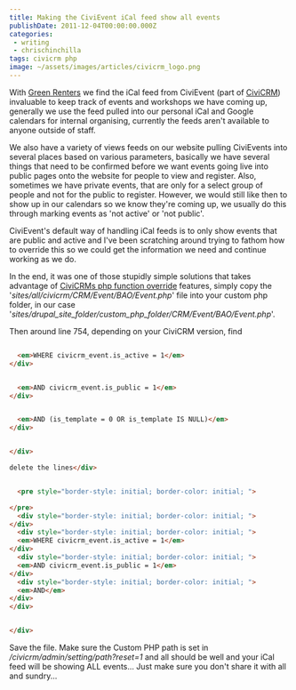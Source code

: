 ```yaml
---
title: Making the CiviEvent iCal feed show all events
publishDate: 2011-12-04T00:00:00.000Z
categories:
 - writing
 - chrischinchilla
tags: civicrm php
image: ~/assets/images/articles/civicrm_logo.png
---
```


With [Green Renters](https://greenrenters.org) we find the iCal feed from CiviEvent (part of [CiviCRM](https://civicrm.org)) invaluable to keep track of events and workshops we have coming up, generally we use the feed pulled into our personal iCal and Google calendars for internal organising, currently the feeds aren't available to anyone outside of staff.

We also have a variety of views feeds on our website pulling CiviEvents into several places based on various parameters, basically we have several things that need to be confirmed before we want events going live into public pages onto the website for people to view and register. Also, sometimes we have private events, that are only for a select group of people and not for the public to register. However, we would still like then to show up in our calendars so we know they're coming up, we usually do this through marking events as 'not active' or 'not public'.

CiviEvent's default way of handling iCal feeds is to only show events that are public and active and I've been scratching around trying to fathom how to override this so we could get the information we need and continue working as we do.

In the end, it was one of those stupidly simple solutions that takes advantage of [CiviCRMs php function override](https://wiki.civicrm.org/confluence/display/CRMDOC40/Directories) features, simply copy the '_sites/all/civicrm/CRM/Event/BAO/Event.php_' file into your custom php folder, in our case '_sites/drupal_site_folder/custom_php_folder/CRM/Event/BAO/Event.php_'.

Then around line 754, depending on your CiviCRM version, find

```html

  <em>WHERE civicrm_event.is_active = 1</em>
</div>


  <em>AND civicrm_event.is_public = 1</em>
</div>


  <em>AND (is_template = 0 OR is_template IS NULL)</em>
</div>


</div>

delete the lines</div>


  <pre style="border-style: initial; border-color: initial; ">

</pre>
  <div style="border-style: initial; border-color: initial; ">
</div>
  <div style="border-style: initial; border-color: initial; ">
  <em>WHERE civicrm_event.is_active = 1</em>
</div>
  <div style="border-style: initial; border-color: initial; ">
  <em>AND civicrm_event.is_public = 1</em>
</div>
  <div style="border-style: initial; border-color: initial; ">
  <em>AND</em>
</div>
</div>


</div>
```

Save the file. Make sure the Custom PHP path is set in _/civicrm/admin/setting/path?reset=1_ and all should be well and your iCal feed will be showing ALL events... Just make sure you don't share it with all and sundry...

